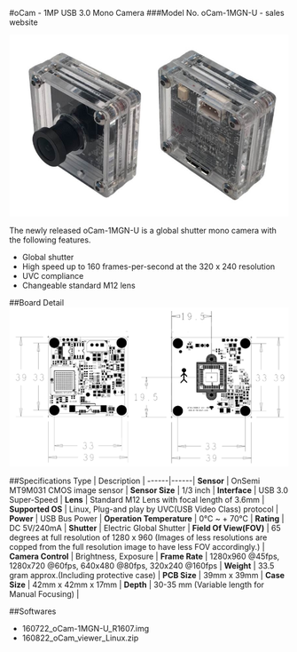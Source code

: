 #oCam - 1MP USB 3.0 Mono Camera
###Model No. oCam-1MGN-U - sales website

![ScreenShot](../../images/oCam-1MGN-U_model_new.jpg)


The newly released oCam-1MGN-U is a global shutter mono camera with the following features.
* Global shutter
* High speed up to 160 frames-per-second at the 320 x 240 resolution
* UVC compliance
* Changeable standard M12 lens

##Board Detail
![ScreenShot](../../images/oCam-1MGN-U_layout.png)


##Specifications
Type | Description |
------|------|
**Sensor** | OnSemi MT9M031 CMOS image sensor |
**Sensor Size** | 1/3 inch |
**Interface** | USB 3.0 Super-Speed |
**Lens** | Standard M12 Lens with focal length of 3.6mm | 
**Supported OS** | Linux, Plug-and play by UVC(USB Video Class) protocol | 
**Power** | USB Bus Power | 
**Operation Temperature** | 0°C ~ + 70°C |
**Rating** | DC 5V/240mA |
**Shutter** | Electric Global Shutter |
**Field Of View(FOV)** | 65 degrees at full resolution of 1280 x 960 (Images of less resolutions are copped from the full resolution image to have less FOV accordingly.) |
**Camera Control** | Brightness, Exposure | 
**Frame Rate** | 1280x960 @45fps, 1280x720 @60fps, 640x480 @80fps, 320x240 @160fps | 
**Weight** | 33.5 gram approx.(Including protective case) | 
**PCB Size** | 39mm x 39mm | 
**Case Size** | 42mm x 42mm x 17mm |
**Depth** | 30-35 mm (Variable length for Manual Focusing) |

##Softwares
* 160722_oCam-1MGN-U_R1607.img
* 160822_oCam_viewer_Linux.zip
